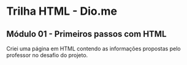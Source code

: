 # Trilha HTML - Dio.me
## Módulo 01 - Primeiros passos com HTML

Criei uma página em HTML contendo as informações propostas pelo professor no desafio do projeto.
